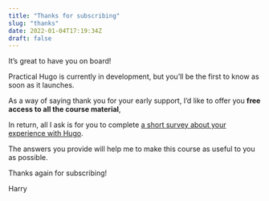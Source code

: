 ```yaml
---
title: "Thanks for subscribing"
slug: "thanks"
date: 2022-01-04T17:19:34Z
draft: false
---
```



It’s great to have you on board!

Practical Hugo is currently in development, but you’ll be the first to know as soon as it launches.

As a way of saying thank you for your early support, I’d like to offer you **free access to all the course material**,  

In return, all I ask is for you to complete [a short survey about your experience with Hugo](https://harrycresswell.typeform.com/to/drSopGck).

The answers you provide will help me to make this course as useful to you as possible.

Thanks again for subscribing!

Harry
